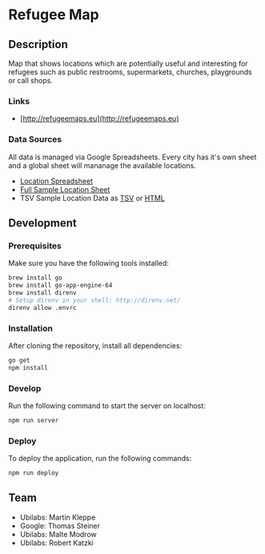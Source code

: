 # Refugee Map

## Description

Map that shows locations which are potentially useful and interesting for refugees such as public restrooms, supermarkets, churches, playgrounds or call shops.

### Links

* [http://refugeemaps.eu](http://refugeemaps.eu)

### Data Sources

All data is managed via Google Spreadsheets. Every city has it's own sheet and a global sheet will mananage the available locations.

* [Location Spreadsheet](https://docs.google.com/spreadsheets/d/1pg-73mda1ZBtGZAFdkt2gh6XXCHxPuYnaWhNQbrcDx0/pub?gid=0&single=true)
* [Full Sample Location Sheet](https://docs.google.com/spreadsheets/d/15Na8ihDIljcRatsPkNQFA1rQLM6C08AC0VJVyGFKioI/pubhtml)
* TSV Sample Location Data as [TSV](https://docs.google.com/spreadsheets/d/15Na8ihDIljcRatsPkNQFA1rQLM6C08AC0VJVyGFKioI/pub?gid=81535625&single=true&output=tsv) or [HTML](https://docs.google.com/spreadsheets/d/15Na8ihDIljcRatsPkNQFA1rQLM6C08AC0VJVyGFKioI/pub?gid=81535625&single=true)


## Development

### Prerequisites
Make sure you have the following tools installed:

```sh
brew install go
brew install go-app-engine-64
brew install direnv
# Setup direnv in your shell: http://direnv.net/
direnv allow .envrc
```

### Installation

After cloning the repository, install all dependencies:

```sh
go get
npm install
```

### Develop

Run the following command to start the server on localhost:

```sh
npm run server
```

### Deploy

To deploy the application, run the following commands:

```sh
npm run deploy
```

## Team

* Ubilabs: Martin Kleppe
* Google: Thomas Steiner
* Ubilabs: Malte Modrow
* Ubilabs: Robert Katzki


